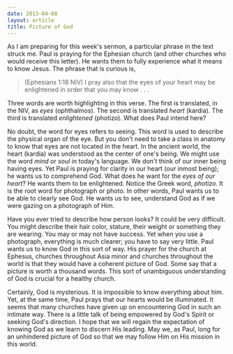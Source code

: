 ```yaml
---
date: 2013-04-08
layout: article
title: Picture of God
---
```


As I am preparing for this week's sermon, a particular phrase in the text struck me. Paul is praying for the Ephesian church (and other churches who would receive this letter). He wants them to fully experience  what it means to know Jesus. The phrase that is curious is,

>(Ephesians 1:18 NIV) I pray also that the eyes of your heart may be enlightened in order that you may know . . .

Three words are worth highlighting in this verse. The first is translated, in the NIV, as *eyes* (ophthalmos). The second is translated *heart* (kardia). The third is translated *enlightened* (photizo). What does Paul intend here?

No doubt, the word for eyes refers to seeing. This word is used to describe the physical organ of the eye. But you don't need to take a class in anatomy to know that eyes are not located in the heart. In the ancient world, the heart (kardia) was understood as the center of one's being. We might use the word *mind* or *soul* in today's language. We don't think of our inner being having eyes. Yet Paul is praying for clarity in our heart (our inmost being); he wants us to comprehend God. What does he want for the *eyes of our heart*? He wants them to be enlightened. Notice the Greek word, *photizo*. It is the root word for photograph or photo. In other words, Paul wants us to be able to clearly see God. He wants us to see, understand God as if we were gazing on a photograph of Him.

Have you ever tried to describe how person looks? It could be very difficult. You might describe their hair color, stature, their weight or something they are wearing. You may or may not have success. Yet when you use a photograph, everything is much clearer; you have to say very little. Paul wants us to know God in this sort of way. His prayer for the church at Ephesus, churches throughout Asia minor and churches throughout the world is that they would have a coherent picture of God. Some say that a picture is worth a thousand words. This sort of unambiguous understanding of God is crucial for a healthy church. 

Certainly, God is mysterious. It is impossible to know everything about him. Yet, at the same time, Paul prays that our hearts would be illuminated. It seems that many churches have given up on encountering God in such an intimate way. There is a little talk of being empowered by God's Spirit or seeking God's direction. I hope that we will regain the expectation of knowing God as we learn to discern His leading. May we, as Paul, long for an unhindered picture of God so that we may follow Him on His mission in this world.